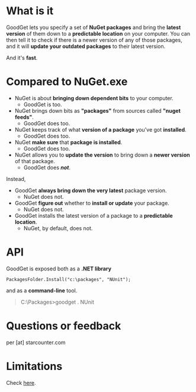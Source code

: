 What is it
==========
GoodGet lets you specify a set of **NuGet packages** and bring the **latest version** of them down to a **predictable location** on your computer. You can then tell it to check if there is a newer version of any of those packages, and it will **update your outdated packages** to their latest version.

And it's **fast**.

Compared to NuGet.exe
=====================
* NuGet is about **bringing down dependent bits** to your computer.
    * GoodGet is too.
* NuGet brings down bits as **"packages"** from sources called **"nuget feeds"**.
    * GoodGet does too.
* NuGet keeps track of what **version of a package** you've got **installed**.
    * GoodGet does too.
* NuGet **make sure** that **package is installed**.
    * GoodGet does too.
* NuGet allows you to **update the version** to bring down a **newer version** of that package.
    * GoodGet does ***not***.

Instead,

* GoodGet **always bring down the very latest** package version.
    * NuGet does not.
* GoodGet **figure out** whether to **install or update** your package.
    * NuGet does not.
* GoodGet installs the latest version of a package to a **predictable location**. 
    * NuGet, by default, does not.

API
===
GoodGet is exposed both as a **.NET library**

```
PackagesFolder.Install("c:\packages", "NUnit");
```

and as a **command-line** tool.

> C:\Packages>goodget . NUnit

Questions or feedback
=====================
per [at] starcounter.com

Limitations
===========
Check [here](https://github.com/per-samuelsson/GoodGet/issues?labels=enhancement&page=1&state=open).
